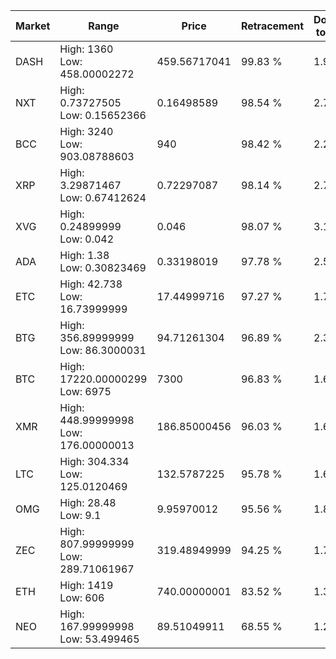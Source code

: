 | Market | Range | Price| Retracement | Doubles to 50% |
| --- | --- | --- | --- | --- |
| DASH | High: 1360<br />Low: 458.00002272 | 459.56717041 | 99.83 % | 1.98 |
| NXT | High: 0.73727505<br />Low: 0.15652366 | 0.16498589 | 98.54 % | 2.71 |
| BCC | High: 3240<br />Low: 903.08788603 | 940 | 98.42 % | 2.20 |
| XRP | High: 3.29871467<br />Low: 0.67412624 | 0.72297087 | 98.14 % | 2.75 |
| XVG | High: 0.24899999<br />Low: 0.042 | 0.046 | 98.07 % | 3.16 |
| ADA | High: 1.38<br />Low: 0.30823469 | 0.33198019 | 97.78 % | 2.54 |
| ETC | High: 42.738<br />Low: 16.73999999 | 17.44999716 | 97.27 % | 1.70 |
| BTG | High: 356.89999999<br />Low: 86.3000031 | 94.71261304 | 96.89 % | 2.34 |
| BTC | High: 17220.00000299<br />Low: 6975 | 7300 | 96.83 % | 1.66 |
| XMR | High: 448.99999998<br />Low: 176.00000013 | 186.85000456 | 96.03 % | 1.67 |
| LTC | High: 304.334<br />Low: 125.0120469 | 132.5787225 | 95.78 % | 1.62 |
| OMG | High: 28.48<br />Low: 9.1 | 9.95970012 | 95.56 % | 1.89 |
| ZEC | High: 807.99999999<br />Low: 289.71061967 | 319.48949999 | 94.25 % | 1.72 |
| ETH | High: 1419<br />Low: 606 | 740.00000001 | 83.52 % | 1.37 |
| NEO | High: 167.99999998<br />Low: 53.499465 | 89.51049911 | 68.55 % | 1.24 |
